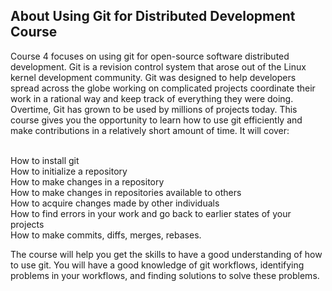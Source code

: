 ## About Using Git for Distributed Development Course

Course 4 focuses on using git for open-source software distributed development. Git is a revision control system that arose out of the Linux kernel development community. Git was designed to help developers spread across the globe working on complicated projects coordinate their work in a rational way and keep track of everything they were doing. Overtime, Git has grown to be used by millions of projects today. This course gives you the opportunity to learn how to use git efficiently and make contributions in a relatively short amount of time. It will cover:

<br>How to install git
<br>How to initialize a repository
<br>How to make changes in a repository
<br>How to make changes in repositories available to others
<br>How to acquire changes made by other individuals
<br>How to find errors in your work and go back to earlier states of your projects
<br>How to make commits, diffs, merges, rebases.

The course will help you get the skills to have a good understanding of how to use git. You will have a good knowledge of git workflows, identifying problems in your workflows, and finding solutions to solve these problems.
